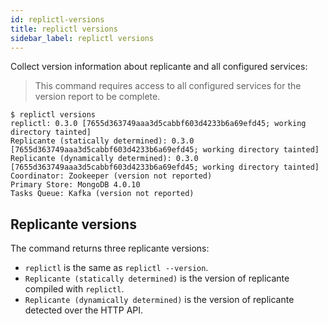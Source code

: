 ```yaml
---
id: replictl-versions
title: replictl versions
sidebar_label: replictl versions
---
```


Collect version information about replicante and all configured services:

<blockquote class="info">

This command requires access to all configured services for the version report to be complete.

</blockquote>

```text
$ replictl versions
replictl: 0.3.0 [7655d363749aaa3d5cabbf603d4233b6a69efd45; working directory tainted]
Replicante (statically determined): 0.3.0 [7655d363749aaa3d5cabbf603d4233b6a69efd45; working directory tainted]
Replicante (dynamically determined): 0.3.0 [7655d363749aaa3d5cabbf603d4233b6a69efd45; working directory tainted]
Coordinator: Zookeeper (version not reported)
Primary Store: MongoDB 4.0.10
Tasks Queue: Kafka (version not reported)
```

## Replicante versions
The command returns three replicante versions:

  * `replictl` is the same as `replictl --version`.
  * `Replicante (statically determined)` is the version of replicante compiled with `replictl`.
  * `Replicante (dynamically determined)` is the version of replicante detected over the HTTP API.
